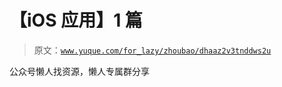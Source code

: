 # 【iOS 应用】1 篇

> 原文：[`www.yuque.com/for_lazy/zhoubao/dhaaz2v3tnddws2u`](https://www.yuque.com/for_lazy/zhoubao/dhaaz2v3tnddws2u)

公众号懒人找资源，懒人专属群分享